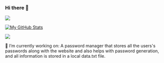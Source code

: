 ### Hi there 👋

<!--
**raydar0803/raydar0803** is a ✨ _special_ ✨ repository because its `README.md` (this file) appears on your GitHub profile.

Here are some ideas to get you started:

- 🔭 I’m currently working on ...
- 🌱 I’m currently learning ...
- 👯 I’m looking to collaborate on ...
- 🤔 I’m looking for help with ...
- 💬 Ask me about ...
- 📫 How to reach me: ...
- 😄 Pronouns: ...
- ⚡ Fun fact: ...
-->

![](https://komarev.com/ghpvc/?username=raydar0803)

[![My GitHub Stats](https://github-readme-stats.vercel.app/api/?username=raydar0803&count_private=true&theme=tokyonight&showicons=true)]()

<a href="https://github.com/raydar0803">
  <img align="center" src="https://github-readme-stats.anuraghazra1.vercel.app/api/top-langs/?username=raydar&layout=compact&theme=radical" />
</a>


🔭 I’m currently working on:
A password manager that stores all the users's passwords along with the website and also helps with password generation, and all information is stored in a local data.txt file.
